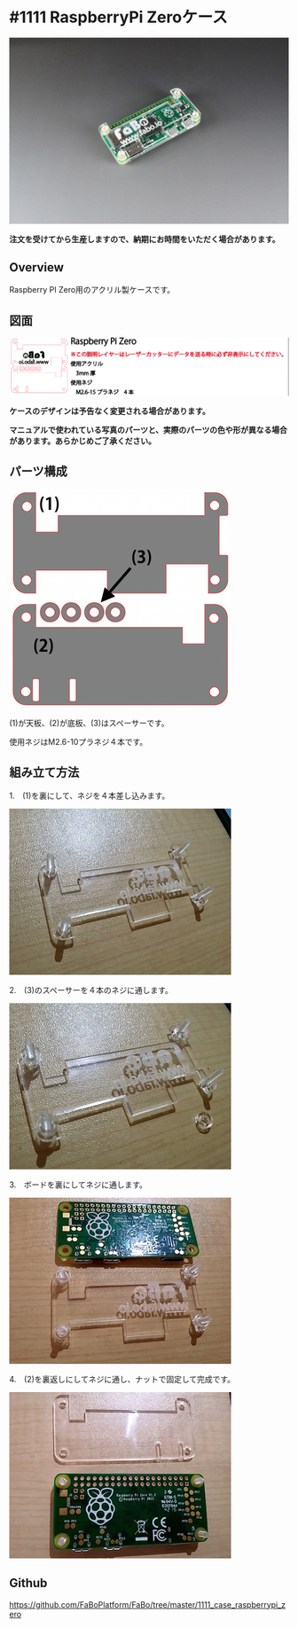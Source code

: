 # #1111 RaspberryPi Zeroケース

![](./img/1111_case_raspberrypi_zero.jpg)
<!--COLORME-->

**注文を受けてから生産しますので、納期にお時間をいただく場合があります。**

## Overview
Raspberry PI Zero用のアクリル製ケースです。

## 図面

![](./img/1111_case_raspberrypi_zero_cad.png)

**ケースのデザインは予告なく変更される場合があります。**

**マニュアルで使われている写真のパーツと、実際のパーツの色や形が異なる場合があります。あらかじめご了承ください。**

## パーツ構成

![](./img/raspizero_00.jpg)


(1)が天板、(2)が底板、(3)はスペーサーです。

使用ネジはM2.6-10プラネジ４本です。

## 組み立て方法

1.　(1)を裏にして、ネジを４本差し込みます。

![](./img/raspizero_01.jpg)

2.　(3)のスペーサーを４本のネジに通します。

![](./img/raspizero_02.jpg)

3.　ボードを裏にしてネジに通します。

![](./img/raspizero_03.jpg)

4.　(2)を裏返しにしてネジに通し、ナットで固定して完成です。

![](./img/raspizero_04.jpg)

## Github

https://github.com/FaBoPlatform/FaBo/tree/master/1111_case_raspberrypi_zero
